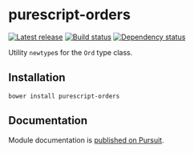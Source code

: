# purescript-orders

[![Latest release](http://img.shields.io/github/release/purescript/purescript-orders.svg)](https://github.com/purescript/purescript-orders/releases)
[![Build status](https://travis-ci.org/purescript/purescript-orders.svg?branch=master)](https://travis-ci.org/purescript/purescript-orders)
[![Dependency status](https://img.shields.io/librariesio/github/purescript/purescript-orders.svg)](https://libraries.io/github/purescript/purescript-orders)

Utility `newtype`s for the `Ord` type class.

## Installation

```
bower install purescript-orders
```

## Documentation

Module documentation is [published on Pursuit](http://pursuit.purescript.org/packages/purescript-orders).
